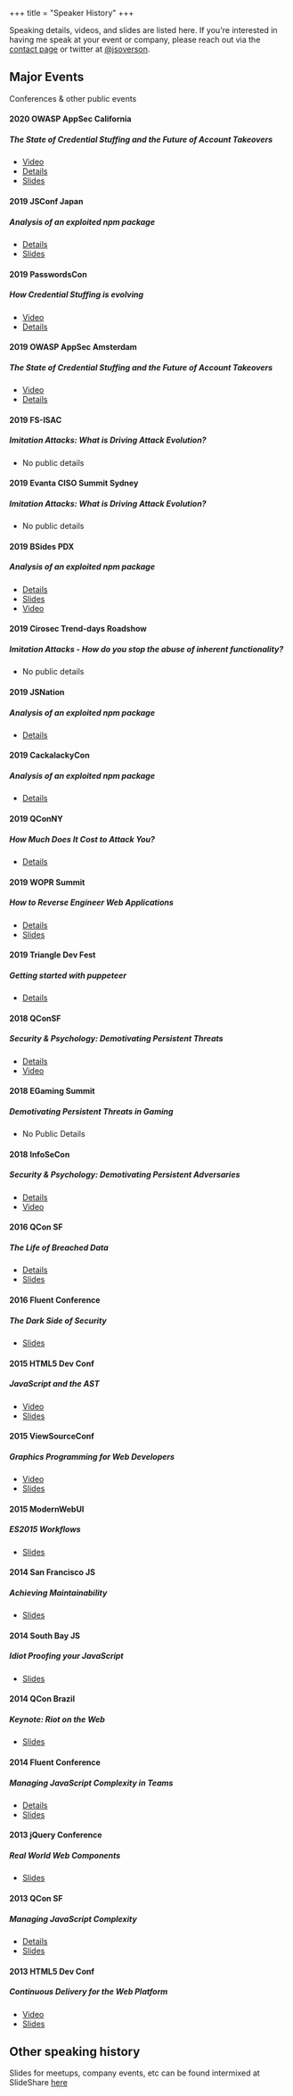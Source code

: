 +++
title = "Speaker History"
+++

Speaking details, videos, and slides are listed here. If you're interested in having me speak at your event or company, please reach out via the [contact page](https://jarrodoverson.com/contact/) or twitter at [@jsoverson](http://twitter.com/jsoverson).

## Major Events

Conferences & other public events

#### 2020 OWASP AppSec California

##### *The State of Credential Stuffing and the Future of Account Takeovers*

- [Video](https://www.youtube.com/watch?v=XgPtLZQKQzo&feature=youtu.be)
- [Details](https://appseccalifornia2020.sched.com/event/XLth/the-state-of-credential-stuffing-and-the-future-of-account-takeovers)
- [Slides](https://www.slideshare.net/JarrodOverson/appseccali-how-credential-stuffing-is-evolving)

#### 2019 JSConf Japan

##### *Analysis of an exploited npm package*

- [Details](https://jsconf.jp/2019/talk/jarrod-overson)
- [Slides](https://www.slideshare.net/JarrodOverson/jsconf-jp-analysis-of-an-exploited-npm-package-eventstreams-role-in-a-supply-chain-attack)

#### 2019 PasswordsCon

##### *How Credential Stuffing is evolving*

- [Video](https://www.youtube.com/watch?v=9F_3EhNrM-0)
- [Details](https://internetdagarna.se/program/passwordscon-part-2/)

#### 2019 OWASP AppSec Amsterdam

##### *The State of Credential Stuffing and the Future of Account Takeovers*

- [Video](https://www.youtube.com/watch?v=OtjK7xxHVm4&list=PLpr-xdpM8wG9X8a_fqWx39ZBJJqiukQmC)
- [Details](https://globalappsecamsterdam2019.sched.com/event/UBQv/the-state-of-credential-stuffing-and-the-future-of-account-takeovers)

#### 2019 FS-ISAC

##### *Imitation Attacks: What is Driving Attack Evolution?*

- No public details

#### 2019 Evanta CISO Summit Sydney

##### *Imitation Attacks: What is Driving Attack Evolution?*

- No public details

#### 2019 BSides PDX

##### *Analysis of an exploited npm package*

- [Details](https://bsidespdx.org/events/2019/speakers.html#How%20did%208%20million%20developers%20download%20an%20exploit%20with%20no%20one%20noticing?)
- [Slides](https://www.slideshare.net/JarrodOverson/analysis-of-an-oss-supply-chain-attack-how-did-8-millions-developers-download-an-exploit-with-no-one-noticing)
- [Video](https://www.youtube.com/watch?v=Cm1kR9CBiPI)

#### 2019 Cirosec Trend-days Roadshow

##### *Imitation Attacks - How do you stop the abuse of inherent functionality?*

- No public details

#### 2019 JSNation

##### *Analysis of an exploited npm package*

- [Details](https://www.youtube.com/watch?v=2cyib2MgvdM)

#### 2019 CackalackyCon

##### *Analysis of an exploited npm package*

- [Details](https://www.youtube.com/watch?v=C2fHY7xBX9o&feature=youtu.be)

#### 2019 QConNY

##### *How Much Does It Cost to Attack You?*

- [Details](https://qconnewyork.com/ny2019/presentation/how-owasp-automated-threats-are-evolving)

#### 2019 WOPR Summit

##### *How to Reverse Engineer Web Applications*

- [Details](https://www.woprsummit.org/workshops)
- [Slides](https://www.slideshare.net/JarrodOverson/how-to-reverse-engineer-web-applications)

#### 2019 Triangle Dev Fest

##### *Getting started with puppeteer*

- [Details](https://triangledevfest.firebaseapp.com/)

#### 2018 QConSF

##### *Security & Psychology: Demotivating Persistent Threats*

- [Details](https://qconsf.com/sf2018/presentation/security-psychology-demotivating-persistent-threats)
- [Video](https://www.infoq.com/presentations/security-threat-mitigation/)

#### 2018 EGaming Summit

##### *Demotivating Persistent Threats in Gaming*

- No Public Details

#### 2018 InfoSeCon

##### *Security & Psychology: Demotivating Persistent Adversaries* 

- [Details](https://www.triangleinfosecon.com/2018presentations/)
- [Video](https://www.youtube.com/watch?v=FcgT_BkCAPA)

#### 2016 QCon SF

##### *The Life of Breached Data*

- [Details](https://qconsf.com/sf2016/sf2016/presentation/what-happens-when-data-gets-breached.html)
- [Slides](https://www.slideshare.net/JarrodOverson/the-life-of-breached-data-the-dark-side-of-security)

#### 2016 Fluent Conference
##### *The Dark Side of Security*

- [Slides]( http://www.slideshare.net/JarrodOverson/the-dark-side-of-security)

#### 2015 HTML5 Dev Conf
##### *JavaScript and the AST*

- [Video](https://www.youtube.com/watch?v=Zshosbiph8Q)
- [Slides](http://www.slideshare.net/JarrodOverson/javascript-asts-transformations-analysis-and-transpiling)

#### 2015 ViewSourceConf
##### *Graphics Programming for Web Developers*

- [Video](https://air.mozilla.org/jarrod-overson-graphics-for-web-devs/)
- [Slides](https://www.slideshare.net/JarrodOverson/graphics-programming-for-web-developers)

#### 2015 ModernWebUI
##### *ES2015 Workflows*

- [Slides](http://www.slideshare.net/JarrodOverson/es2015-workflows)

#### 2014 San Francisco JS
##### *Achieving Maintainability*

- [Slides](http://www.slideshare.net/JarrodOverson/sfjs)

#### 2014 South Bay JS
##### *Idiot Proofing your JavaScript*

- [Slides](http://www.slideshare.net/JarrodOverson/idiot-proofing-your-code) 

#### 2014 QCon Brazil
##### Keynote: *Riot on the Web*

- [Slides](http://www.slideshare.net/JarrodOverson/riot-on-the-web-kenote-qcon-sao-paulo-2014) 

#### 2014 Fluent Conference
##### *Managing JavaScript Complexity in Teams*

- [Details](http://conferences.oreilly.com/fluent/fluent2014/public/schedule/detail/32610)
- [Slides](http://www.slideshare.net/JarrodOverson/managing-javascript-complexity-in-teams-fluent) 

#### 2013 jQuery Conference
##### *Real World Web Components*

- [Slides](http://www.slideshare.net/JarrodOverson/real-world-web-components) 

#### 2013 QCon SF
##### *Managing JavaScript Complexity*

- [Details](https://qconsf.com/sf2013/presentation/managing-javascript-complexity.html)
- [Slides](http://www.slideshare.net/JarrodOverson/complexity-28214103)

#### 2013 HTML5 Dev Conf
##### *Continuous Delivery for the Web Platform*

- [Video](https://www.youtube.com/watch?v=OXk3aUoZ7AQ)
- [Slides](http://www.slideshare.net/JarrodOverson/continuous-delivery-for-the-web-platform)

## Other speaking history

Slides for meetups, company events, etc can be found intermixed at SlideShare [here](http://www.slideshare.net/JarrodOverson/continuous-delivery-for-the-web-platform)
